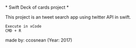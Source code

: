 \* Swift Deck of cards project *

This project is an tweet search app using twitter API in swift.

	Execute in xCode
	CMD + R

made by: ccosnean (Year: 2017)
